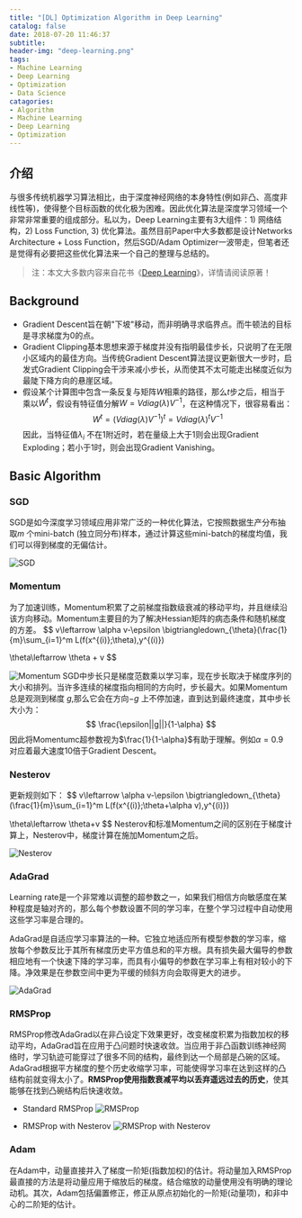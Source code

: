 ```yaml
---
title: "[DL] Optimization Algorithm in Deep Learning"
catalog: false
date: 2018-07-20 11:46:37
subtitle:
header-img: "deep-learning.png"
tags:
- Machine Learning
- Deep Learning
- Optimization
- Data Science
catagories:
- Algorithm
- Machine Learning
- Deep Learning
- Optimization
---
```

## 介绍
与很多传统机器学习算法相比，由于深度神经网络的本身特性(例如非凸、高度非线性等)，使得整个目标函数的优化极为困难。因此优化算法是深度学习领域一个非常非常重要的组成部分。私以为，Deep Learning主要有3大组件：1) 网络结构，2) Loss Function, 3) 优化算法。虽然目前Paper中大多数都是设计Networks Architecture + Loss Function，然后SGD/Adam Optimizer一波带走，但笔者还是觉得有必要把这些优化算法来一个自己的整理与总结的。

> 注：本文大多数内容来自花书《[Deep Learning](https://www.deeplearningbook.org/)》，详情请阅读原著！

## Background
* Gradient Descent旨在朝"下坡"移动，而非明确寻求临界点。而牛顿法的目标是寻求梯度为0的点。
* Gradient Clipping基本思想来源于梯度并没有指明最佳步长，只说明了在无限小区域内的最佳方向。当传统Gradient Descent算法提议更新很大一步时，启发式Gradient Clipping会干涉来减小步长，从而使其不太可能走出梯度近似为最陡下降方向的悬崖区域。
* 假设某个计算图中包含一条反复与矩阵$W$相乘的路径，那么$t$步之后，相当于乘以$W^t$，假设有特征值分解$W=V diag(\lambda)V^{-1}$，在这种情况下，很容易看出：
$$
W^t=(V diag(\lambda)V^{-1})^{t}=V diag(\lambda)^tV^{-1}
$$
因此，当特征值$\lambda_i$ 不在$1$附近时，若在量级上大于1则会出现Gradient Exploding；若小于$1$时，则会出现Gradient Vanishing。

## Basic Algorithm
### SGD
SGD是如今深度学习领域应用非常广泛的一种优化算法，它按照数据生产分布抽取$m$ 个mini-batch (独立同分布)样本，通过计算这些mini-batch的梯度均值，我们可以得到梯度的无偏估计。

![SGD](sgd.jpg)

### Momentum
为了加速训练，Momentum积累了之前梯度指数级衰减的移动平均，并且继续沿该方向移动。Momentum主要目的为了解决Hessian矩阵的病态条件和随机梯度的方差。
$$
v\leftarrow \alpha v-\epsilon \bigtriangledown_{\theta}(\frac{1}{m}\sum_{i=1}^m L(f(x^{(i)};\theta),y^{(i)})

\theta\leftarrow \theta + v
$$

![Momentum](momentum.jpg)
SGD中步长只是梯度范数乘以学习率，现在步长取决于梯度序列的大小和排列。当许多连续的梯度指向相同的方向时，步长最大。如果Momentum总是观测到梯度 $g$,那么它会在方向$-g$ 上不停加速，直到达到最终速度，其中步长大小为：
$$
\frac{\epsilon||g||}{1-\alpha}
$$
因此将Momentumc超参数视为$\frac{1}{1-\alpha}$有助于理解。例如$\alpha=0.9$ 对应着最大速度10倍于Gradient Descent。

### Nesterov
更新规则如下：
$$
v\leftarrow \alpha v-\epsilon \bigtriangledown_{\theta}(\frac{1}{m}\sum_{i=1}^m L(f(x^{(i)};\theta+\alpha v),y^{(i)})

\theta\leftarrow \theta+v
$$
Nesterov和标准Momentum之间的区别在于梯度计算上，Nesterov中，梯度计算在施加Momentum之后。

![Nesterov](nesterov.jpg)

### AdaGrad
Learning rate是一个非常难以调整的超参数之一，如果我们相信方向敏感度在某种程度是轴对齐的，那么每个参数设置不同的学习率，在整个学习过程中自动使用这些学习率是合理的。

AdaGrad是自适应学习率算法的一种。它独立地适应所有模型参数的学习率，缩放每个参数反比于其所有梯度历史平方值总和的平方根。具有损失最大偏导的参数相应地有一个快速下降的学习率，而具有小偏导的参数在学习率上有相对较小的下降。净效果是在参数空间中更为平缓的倾斜方向会取得更大的进步。

![AdaGrad](adagrad.jpg)

### RMSProp
RMSProp修改AdaGrad以在非凸设定下效果更好，改变梯度积累为指数加权的移动平均，AdaGrad旨在应用于凸问题时快速收敛。当应用于非凸函数训练神经网络时，学习轨迹可能穿过了很多不同的结构，最终到达一个局部是凸碗的区域。AdaGrad根据平方梯度的整个历史收缩学习率，可能使得学习率在达到这样的凸结构前就变得太小了。__RMSProp使用指数衰减平均以丢弃遥远过去的历史__，使其能够在找到凸碗结构后快速收敛。

* Standard RMSProp
![RMSProp](rmsprop.jpg)

* RMSProp with Nesterov
![RMSProp with Nesterov](rmsprop_with_nesterov.jpg)

### Adam
在Adam中，动量直接并入了梯度一阶矩(指数加权)的估计。将动量加入RMSProp最直接的方法是将动量应用于缩放后的梯度。结合缩放的动量使用没有明确的理论动机。其次，Adam包括偏置修正，修正从原点初始化的一阶矩(动量项)，和非中心的二阶矩的估计。